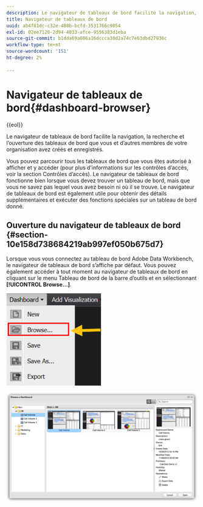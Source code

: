 ```yaml
---
description: Le navigateur de tableaux de bord facilite la navigation, la recherche et l’ouverture des tableaux de bord que vous et d’autres membres de votre organisation avez créés et enregistrés.
title: Navigateur de tableaux de bord
uuid: ab4f81dc-c32e-408b-bcfd-3531766c9054
exl-id: 02ee7120-2d94-4033-afce-9556383d1eba
source-git-commit: b1dda69a606a16dccca30d2a74c7e63dbd27936c
workflow-type: tm+mt
source-wordcount: '151'
ht-degree: 2%

---
```


# Navigateur de tableaux de bord{#dashboard-browser}

{{eol}}

Le navigateur de tableaux de bord facilite la navigation, la recherche et l’ouverture des tableaux de bord que vous et d’autres membres de votre organisation avez créés et enregistrés.

Vous pouvez parcourir tous les tableaux de bord que vous êtes autorisé à afficher et y accéder (pour plus d’informations sur les contrôles d’accès, voir la section Contrôles d’accès). Le navigateur de tableaux de bord fonctionne bien lorsque vous devez trouver un tableau de bord, mais que vous ne savez pas lequel vous avez besoin ni où il se trouve. Le navigateur de tableaux de bord est également utile pour obtenir des détails supplémentaires et exécuter des fonctions spéciales sur un tableau de bord donné.

## Ouverture du navigateur de tableaux de bord {#section-10e158d738684219ab997ef050b675d7}

Lorsque vous vous connectez au tableau de bord Adobe Data Workbench, le navigateur de tableaux de bord s’affiche par défaut. Vous pouvez également accéder à tout moment au navigateur de tableaux de bord en cliquant sur le menu Tableau de bord de la barre d’outils et en sélectionnant **[!UICONTROL Browse…]**.

![](assets/browse.png)

![](assets/choose_a_dashboard.png)
